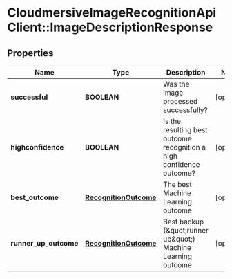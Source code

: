 # CloudmersiveImageRecognitionApiClient::ImageDescriptionResponse

## Properties
Name | Type | Description | Notes
------------ | ------------- | ------------- | -------------
**successful** | **BOOLEAN** | Was the image processed successfully? | [optional] 
**highconfidence** | **BOOLEAN** | Is the resulting best outcome recognition a high confidence outcome? | [optional] 
**best_outcome** | [**RecognitionOutcome**](RecognitionOutcome.md) | The best Machine Learning outcome | [optional] 
**runner_up_outcome** | [**RecognitionOutcome**](RecognitionOutcome.md) | Best backup (\&quot;runner up\&quot;) Machine Learning outcome | [optional] 


